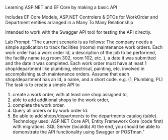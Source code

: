 Learning ASP.NET and EF Core by making a basic API

Includes EF Core Models, ASP.NET Controlers & DTOs for WorkOrder and Department entities arranged in a Many To Many Relationship

Intended to work with the Swagger API tool for testing the API directly.

Lab Prompt: 
"The current scenario is as follows: The company needs a simple application to track facilities
(rooms) maintenance work orders. Each work order has a work order Id, a description of the job to
be performed, the facility name (e.g room 302, room 102, etc..), a date it was submitted and the
date it was completed. Each work order must have at least 1 shop/department like plumbing,
electrical, painting, etc. involved in accomplishing such maintenance orders. Assume that each
shop/department has an Id, a name, and a short code. e.g. (1, Plumbing, PL)
The task is to create a simple API to
  1) create a work order, with at least one shop assigned to,
  2) able to add additional shops to the work order,
  3) complete the work order.
  4) Query all orders or by work order Id.
  5) Be able to add shops/departments to the departments catalog (table).
Technology used:
ASP.NET Core API, Entity Framework Core (code first) with migrations. SQL Server (localdb)
At the end, you should be able to demonstrate the API functionality using Swagger or POSTman."
